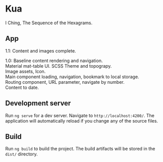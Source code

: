 # Kua

I Ching, The Sequence of the Hexagrams.

## App

1.1: Content and images complete.  

1.0: Baseline content rendering and navigation.  
Material mat-table UI. SCSS Theme and topograpy.  
Image assets, Icon.  
Main component loading, navigation, bookmark to local storage.  
Routing component, URL parameter, navigate by number.  
Content to date.  

## Development server

Run `ng serve` for a dev server. Navigate to `http://localhost:4200/`. The application will automatically reload if you change any of the source files.

## Build

Run `ng build` to build the project. The build artifacts will be stored in the `dist/` directory.  
